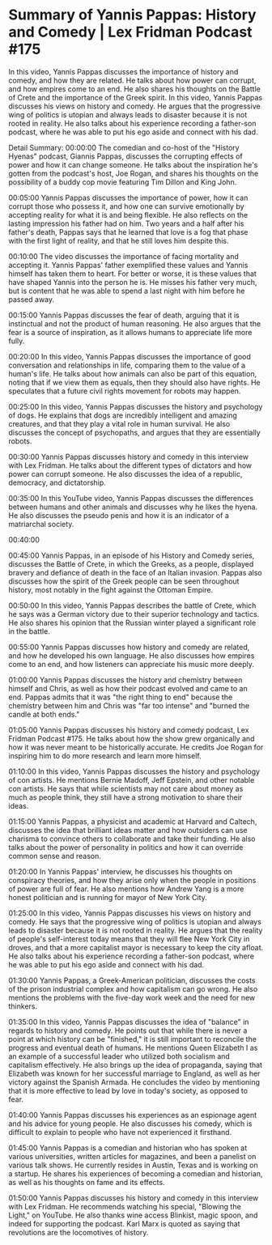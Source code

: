 # Summary of Yannis Pappas: History and Comedy | Lex Fridman Podcast #175

In this video, Yannis Pappas discusses the importance of history and comedy, and how they are related. He talks about how power can corrupt, and how empires come to an end. He also shares his thoughts on the Battle of Crete and the importance of the Greek spirit.
In this video, Yannis Pappas discusses his views on history and comedy. He argues that the progressive wing of politics is utopian and always leads to disaster because it is not rooted in reality. He also talks about his experience recording a father-son podcast, where he was able to put his ego aside and connect with his dad.

Detail Summary: 
00:00:00
The comedian and co-host of the "History Hyenas" podcast, Giannis Pappas, discusses the corrupting effects of power and how it can change someone. He talks about the inspiration he's gotten from the podcast's host, Joe Rogan, and shares his thoughts on the possibility of a buddy cop movie featuring Tim Dillon and King John.

00:05:00
Yannis Pappas discusses the importance of power, how it can corrupt those who possess it, and how one can survive emotionally by accepting reality for what it is and being flexible. He also reflects on the lasting impression his father had on him. Two years and a half after his father's death, Pappas says that he learned that love is a fog that phase with the first light of reality, and that he still loves him despite this.

00:10:00
The video discusses the importance of facing mortality and accepting it. Yannis Pappas' father exemplified these values and Yannis himself has taken them to heart. For better or worse, it is these values that have shaped Yannis into the person he is. He misses his father very much, but is content that he was able to spend a last night with him before he passed away.

00:15:00
Yannis Pappas discusses the fear of death, arguing that it is instinctual and not the product of human reasoning. He also argues that the fear is a source of inspiration, as it allows humans to appreciate life more fully.

00:20:00
In this video, Yannis Pappas discusses the importance of good conversation and relationships in life, comparing them to the value of a human's life. He talks about how animals can also be part of this equation, noting that if we view them as equals, then they should also have rights. He speculates that a future civil rights movement for robots may happen.

00:25:00
In this video, Yannis Pappas discusses the history and psychology of dogs. He explains that dogs are incredibly intelligent and amazing creatures, and that they play a vital role in human survival. He also discusses the concept of psychopaths, and argues that they are essentially robots.

00:30:00
Yannis Pappas discusses history and comedy in this interview with Lex Fridman. He talks about the different types of dictators and how power can corrupt someone. He also discusses the idea of a republic, democracy, and dictatorship.

00:35:00
In this YouTube video, Yannis Pappas discusses the differences between humans and other animals and discusses why he likes the hyena. He also discusses the pseudo penis and how it is an indicator of a matriarchal society.

00:40:00
<could not summarize>

00:45:00
Yannis Pappas, in an episode of his History and Comedy series, discusses the Battle of Crete, in which the Greeks, as a people, displayed bravery and defiance of death in the face of an Italian invasion. Pappas also discusses how the spirit of the Greek people can be seen throughout history, most notably in the fight against the Ottoman Empire.

00:50:00
In this video, Yannis Pappas describes the battle of Crete, which he says was a German victory due to their superior technology and tactics. He also shares his opinion that the Russian winter played a significant role in the battle.

00:55:00
Yannis Pappas discusses how history and comedy are related, and how he developed his own language. He also discusses how empires come to an end, and how listeners can appreciate his music more deeply.

01:00:00
Yannis Pappas discusses the history and chemistry between himself and Chris, as well as how their podcast evolved and came to an end. Pappas admits that it was "the right thing to end" because the chemistry between him and Chris was "far too intense" and "burned the candle at both ends."

01:05:00
Yannis Pappas discusses his history and comedy podcast, Lex Fridman Podcast #175. He talks about how the show grew organically and how it was never meant to be historically accurate. He credits Joe Rogan for inspiring him to do more research and learn more himself.

01:10:00
In this video, Yannis Pappas discusses the history and psychology of con artists. He mentions Bernie Madoff, Jeff Epstein, and other notable con artists. He says that while scientists may not care about money as much as people think, they still have a strong motivation to share their ideas.

01:15:00
Yannis Pappas, a physicist and academic at Harvard and Caltech, discusses the idea that brilliant ideas matter and how outsiders can use charisma to convince others to collaborate and take their funding. He also talks about the power of personality in politics and how it can override common sense and reason.

01:20:00
In Yannis Pappas' interview, he discusses his thoughts on conspiracy theories, and how they arise only when the people in positions of power are full of fear. He also mentions how Andrew Yang is a more honest politician and is running for mayor of New York City.

01:25:00
In this video, Yannis Pappas discusses his views on history and comedy. He says that the progressive wing of politics is utopian and always leads to disaster because it is not rooted in reality. He argues that the reality of people's self-interest today means that they will flee New York City in droves, and that a more capitalist mayor is necessary to keep the city afloat. He also talks about his experience recording a father-son podcast, where he was able to put his ego aside and connect with his dad.

01:30:00
Yannis Pappas, a Greek-American politician, discusses the costs of the prison industrial complex and how capitalism can go wrong. He also mentions the problems with the five-day work week and the need for new thinkers.

01:35:00
In this video, Yannis Pappas discusses the idea of "balance" in regards to history and comedy. He points out that while there is never a point at which history can be "finished," it is still important to reconcile the progress and eventual death of humans. He mentions Queen Elizabeth I as an example of a successful leader who utilized both socialism and capitalism effectively. He also brings up the idea of propaganda, saying that Elizabeth was known for her successful marriage to England, as well as her victory against the Spanish Armada. He concludes the video by mentioning that it is more effective to lead by love in today's society, as opposed to fear.

01:40:00
Yannis Pappas discusses his experiences as an espionage agent and his advice for young people. He also discusses his comedy, which is difficult to explain to people who have not experienced it firsthand.

01:45:00
Yannis Pappas is a comedian and historian who has spoken at various universities, written articles for magazines, and been a panelist on various talk shows. He currently resides in Austin, Texas and is working on a startup. He shares his experiences of becoming a comedian and historian, as well as his thoughts on fame and its effects.

01:50:00
Yannis Pappas discusses his history and comedy in this interview with Lex Fridman. He recommends watching his special, "Blowing the Light," on YouTube. He also thanks wine access Blinkist, magic spoon, and indeed for supporting the podcast. Karl Marx is quoted as saying that revolutions are the locomotives of history.

